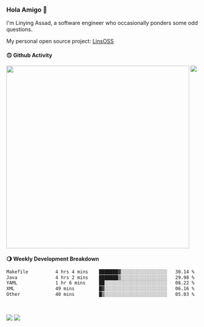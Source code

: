 ### Hola Amigo 🤣   

I'm Linying Assad, a software engineer who occasionally ponders some odd questions.  

My personal open source project: [LinsOSS](https://github.com/linsoss)
 
#### 🙃 Github Activity 
<div>
  <img src="https://github-readme-stats.vercel.app/api?username=al-assad&show_icons=true" align="top" style="display: inline-block;" width="480"/>
  <img src="https://github-readme-stats.vercel.app/api/top-langs/?username=al-assad&hide=css,html&langs_count=8&layout=compact" align="top" style="display: inline-block;"/>
</div>

#### 🌖 Weekly Development Breakdown
<!--START_SECTION:waka-->

```txt
Makefile          4 hrs 4 mins    ███████▓░░░░░░░░░░░░░░░░░   30.14 %
Java              4 hrs 2 mins    ███████▒░░░░░░░░░░░░░░░░░   29.98 %
YAML              1 hr 6 mins     ██░░░░░░░░░░░░░░░░░░░░░░░   08.22 %
XML               49 mins         █▓░░░░░░░░░░░░░░░░░░░░░░░   06.16 %
Other             40 mins         █▒░░░░░░░░░░░░░░░░░░░░░░░   05.03 %
```

<!--END_SECTION:waka-->

<br>

<a href="https://twitter.com/assad_lin"><img src="https://img.shields.io/badge/Twitter-@assad__lin-blue?style=flat&logo=twitter" /></a>
<a href="https://al-assad.github.io"><img src="https://img.shields.io/badge/Blogs-Linying_Assad's_Blog-yellow?style=flat&logo=github" /></a>

